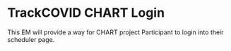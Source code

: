 # TrackCOVID CHART Login

This EM will provide a way for CHART project Participant to login into their scheduler page. 
